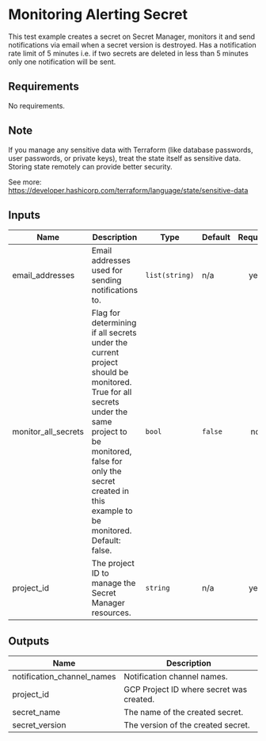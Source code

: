 # Monitoring Alerting Secret

This test example creates a secret on Secret Manager,
monitors it and send notifications via email when a secret version is destroyed.
Has a notification rate limit of 5 minutes i.e. if two secrets are deleted
in less than 5 minutes only one notification will be sent.

## Requirements

No requirements.

## Note

If you manage any sensitive data with Terraform (like database passwords,
user passwords, or private keys), treat the state itself as sensitive data.
Storing state remotely can provide better security.

See more:
https://developer.hashicorp.com/terraform/language/state/sensitive-data

<!-- BEGINNING OF PRE-COMMIT-TERRAFORM DOCS HOOK -->
## Inputs

| Name | Description | Type | Default | Required |
|------|-------------|------|---------|:--------:|
| email\_addresses | Email addresses used for sending notifications to. | `list(string)` | n/a | yes |
| monitor\_all\_secrets | Flag for determining if all secrets under the current project should be monitored. True for all secrets under the same project to be monitored, false for only the secret created in this example to be monitored. Default: false. | `bool` | `false` | no |
| project\_id | The project ID to manage the Secret Manager resources. | `string` | n/a | yes |

## Outputs

| Name | Description |
|------|-------------|
| notification\_channel\_names | Notification channel names. |
| project\_id | GCP Project ID where secret was created. |
| secret\_name | The name of the created secret. |
| secret\_version | The version of the created secret. |

<!-- END OF PRE-COMMIT-TERRAFORM DOCS HOOK -->
